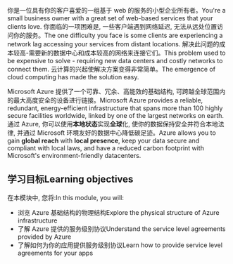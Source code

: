 <span data-ttu-id="6cb88-101">你是一位具有你的客户喜爱的一组基于 web 的服务的小型企业所有者。</span><span class="sxs-lookup"><span data-stu-id="6cb88-101">You're a small business owner with a great set of web-based services that your clients love.</span></span> <span data-ttu-id="6cb88-102">你面临的一项困难是, 一些客户端遇到网络延迟, 无法从远处位置访问你的服务。</span><span class="sxs-lookup"><span data-stu-id="6cb88-102">The one difficulty you face is some clients are experiencing a network lag accessing your services from distant locations.</span></span> <span data-ttu-id="6cb88-103">解决此问题的成本较高-需要新的数据中心和成本较高的网络来连接它们。</span><span class="sxs-lookup"><span data-stu-id="6cb88-103">This problem used to be expensive to solve - requiring new data centers and costly networks to connect them.</span></span> <span data-ttu-id="6cb88-104">云计算的兴起使解决方案变得非常简单。</span><span class="sxs-lookup"><span data-stu-id="6cb88-104">The emergence of cloud computing has made the solution easy.</span></span> 

<span data-ttu-id="6cb88-105">Microsoft Azure 提供了一个可靠、冗余、高能效的基础结构, 可跨越全球范围内的最大高度安全的设备进行链接。</span><span class="sxs-lookup"><span data-stu-id="6cb88-105">Microsoft Azure provides a reliable, redundant, energy-efficient infrastructure that spans more than 100 highly secure facilities worldwide, linked by one of the largest networks on earth.</span></span> <span data-ttu-id="6cb88-106">通过 Azure, 你可以使用**本地状态**实现**全球**化, 使你的数据保持安全并符合本地法律, 并通过 Microsoft 环境友好的数据中心降低碳足迹。</span><span class="sxs-lookup"><span data-stu-id="6cb88-106">Azure allows you to gain **global reach** with **local presence**, keep your data secure and compliant with local laws, and have a reduced carbon footprint with Microsoft's environment-friendly datacenters.</span></span>

## <a name="learning-objectives"></a><span data-ttu-id="6cb88-107">学习目标</span><span class="sxs-lookup"><span data-stu-id="6cb88-107">Learning objectives</span></span>
<span data-ttu-id="6cb88-108">在本模块中, 您将:</span><span class="sxs-lookup"><span data-stu-id="6cb88-108">In this module, you will:</span></span>
- <span data-ttu-id="6cb88-109">浏览 Azure 基础结构的物理结构</span><span class="sxs-lookup"><span data-stu-id="6cb88-109">Explore the physical structure of Azure infrastructure</span></span>
- <span data-ttu-id="6cb88-110">了解 Azure 提供的服务级别协议</span><span class="sxs-lookup"><span data-stu-id="6cb88-110">Understand the service level agreements provided by Azure</span></span>
- <span data-ttu-id="6cb88-111">了解如何为你的应用提供服务级别协议</span><span class="sxs-lookup"><span data-stu-id="6cb88-111">Learn how to provide service level agreements for your apps</span></span>
